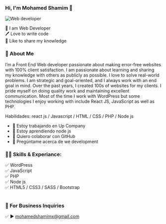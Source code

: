 ### Hi, I'm Mohamed Shamim 👋
![Web developer ](https://yt3.googleusercontent.com/RWvUr-gbx3uy1WCHHi9Tnl3VY9fECztFcY2v47ijcyprJkuYa-N4icHcBZolgsBaRTPoFKex2OY=w1707-fcrop64=1,00005a57ffffa5a8-k-c0xffffffff-no-nd-rj)

👑 I am Web Developer<br/>
🖊️ Love to write code<br/>
🎤 Like to share my knowledge<br/>

### 🚀 About Me<br/>
I’m a Front End Web developer passionate about making error-free websites with 100% client satisfaction. I am passionate about learning and sharing my knowledge with others as publicly as possible. I love to solve real-world problems. I am strategic and goal-oriented, and I always work with an end goal in mind. Over the past years, I created 100s of websites for my clients. I pride myself on doing quality work and maintaining excellent communication. Most of the time I work with WordPress but some technologies I enjoy working with include React JS, JavaScript as well as PHP.

Habilidades:  react js / Javascript / HTML / CSS / PHP / Node js

- 🔭 Estoy trabajando en Up Company  
- 🌱 Estoy aprendiendo node js 
- 👯 Quiero colaborar con GitHub  
- 💬 Pregúntame acerca de we development

### 👨‍💻 Skills & Experiance:<br/>
✅ WordPress <br/>
✅ JavaScript <br/>
✅ PHP<br/>
✅ Node js<br/>
✅ HTML5 / CSS3 / SASS / Bootstrap<br/><br/>


### 📧 For Business Inquiries
✅ ► mohamedshamimx@gmail.com


